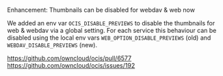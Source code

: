 Enhancement: Thumbnails can be disabled for webdav & web now

We added an env var `OCIS_DISABLE_PREVIEWS` to disable the thumbnails for web & webdav via a global setting.
For each service this behaviour can be disabled using the local env vars `WEB_OPTION_DISABLE_PREVIEWS` (old)
and `WEBDAV_DISABLE_PREVIEWS` (new).

https://github.com/owncloud/ocis/pull/6577
https://github.com/owncloud/ocis/issues/192
